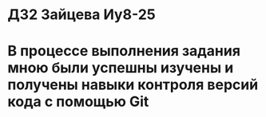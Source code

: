 # ДЗ2 Зайцева Иу8-25 
# В процессе выполнения задания мною были успешны изучены и получены навыки контроля версий кода с помощью Git
